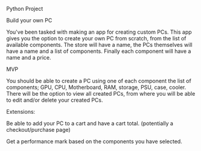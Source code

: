 Python Project

Build your own PC

You've been tasked with making an app for creating custom PCs. This app gives you the option to create your own PC from scratch, from the list of available components. The store will have a name, the PCs themselves will have a name and a list of components. Finally each component will have a name and a price.

MVP

You should be able to create a PC using one of each component the list of components; GPU, CPU, Motherboard, RAM, storage, PSU, case, cooler. There will be the option to view all created PCs, from where you will be able to edit and/or delete your created PCs. 

Extensions:

Be able to add your PC to a cart and have a cart total. (potentially a checkout/purchase page)

Get a performance mark based on the components you have selected.
